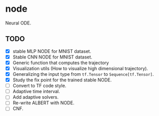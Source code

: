 # node

Neural ODE.

## TODO

- [X] stable MLP NODE for MNIST dataset.
- [X] Stable CNN NODE for MNIST dataset.
- [X] Generic function that computes the trajectory
- [X] Visualization utils (How to visualize high dimensional trajectory).
- [X] Generalizing the input type from `tf.Tensor` to `Sequence[tf.Tensor]`.
- [X] Study the fix point for the trained stable NODE.
- [ ] Convert to TF code style.
- [ ] Adaptive time interval.
- [ ] Add adaptive solvers.
- [ ] Re-write ALBERT with NODE.
- [ ] CNF.
